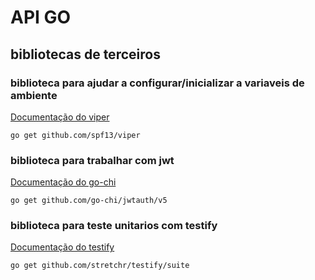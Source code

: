 # API GO

## bibliotecas de terceiros

### biblioteca para ajudar a configurar/inicializar a variaveis de ambiente
[Documentação do viper](https://github.com/spf13/viper)
```shell
go get github.com/spf13/viper
```

### biblioteca para trabalhar com jwt
[Documentação do go-chi](https://github.com/go-chi/jwtauth)
```shell
go get github.com/go-chi/jwtauth/v5
```

### biblioteca para teste unitarios com testify
[Documentação do testify](https://github.com/stretchr/testify#suite-package)
```shell
go get github.com/stretchr/testify/suite
```